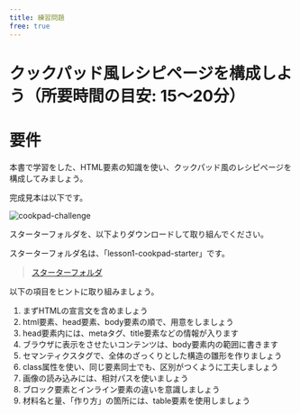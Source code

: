 ```yaml
---
title: 練習問題
free: true
---
```


# クックパッド風レシピページを構成しよう（所要時間の目安: 15〜20分）

# 要件

本書で学習をした、HTML要素の知識を使い、クックパッド風のレシピページを構成してみましょう。

完成見本は以下です。

![cookpad-challenge](https://storage.googleapis.com/zenn-user-upload/2cpxkdsihr05do0xjhmb9gz60bsb)

スターターフォルダを、以下よりダウンロードして取り組んでください。

スターターフォルダ名は、「lesson1-cookpad-starter」です。

> [スターターフォルダ](https://github.com/schabibi1/zenn-book-challenges)

以下の項目をヒントに取り組みましょう。

1. まずHTMLの宣言文を含めましょう
2. html要素、head要素、body要素の順で、用意をしましょう
3. head要素内には、metaタグ、title要素などの情報が入ります
4. ブラウザに表示をさせたいコンテンツは、body要素内の範囲に書きます
5. セマンティクスタグで、全体のざっくりとした構造の雛形を作りましょう
6. class属性を使い、同じ要素同士でも、区別がつくように工夫しましょう
7. 画像の読み込みには、相対パスを使いましょう
8. ブロック要素とインライン要素の違いを意識しましょう
9. 材料名と量、「作り方」の箇所には、table要素を使用しましょう